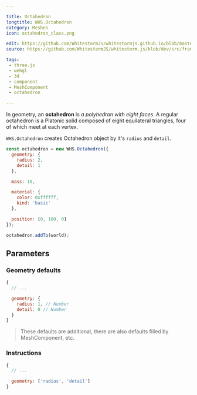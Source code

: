 ```yaml
---

title: Octahedron
longtitle: WHS.Octahedron
category: Meshes
icon: octahedron_class.png

edit: https://github.com/WhitestormJS/whitestormjs.github.io/blob/master/src/pages/docs/meshes/Octahedron.md
source: https://github.com/WhitestormJS/whitestorm.js/blob/dev/src/framework/components/meshes/Octahedron.js

tags:
 - three.js
 - webgl
 - 3d
 - component
 - MeshComponent
 - octahedron

---
```



In geometry, an **octahedron** is *a polyhedron with eight faces*. A regular octahedron is a Platonic solid composed of eight equilateral triangles, four of which meet at each vertex.

`WHS.Octahedron` creates Octahedron object by it's `radius` and `detail`.


```javascript
const octahedron = new WHS.Octahedron({
  geometry: {
    radius: 2,
    detail: 1
  },

  mass: 10,

  material: {
    color: 0xffffff,
    kind: 'basic'
  },

  position: [0, 100, 0]
});

octahedron.addTo(world);
```

## Parameters
### Geometry defaults

```javascript
{
  // ...

  geometry: {
    radius: 1, // Number
    detail: 0 // Number
  }
}
```

> These defaults are additional, there are also defaults filled by MeshComponent, etc.

### Instructions

```javascript
{
  // ...

  geometry: ['radius', 'detail']
}
```
